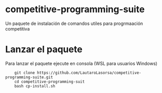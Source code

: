 # competitive-programming-suite
 Un paquete de instalación de comandos utiles para progrmaación competitiva
# Lanzar el paquete

Para lanzar el paquete ejecute en consola (WSL para usuarios Windows)

```
    git clone https://github.com/LautaroLasorsa/competitive-programming-suite.git
    cd competitive-programming-suit 
    bash cp-install.sh
```
